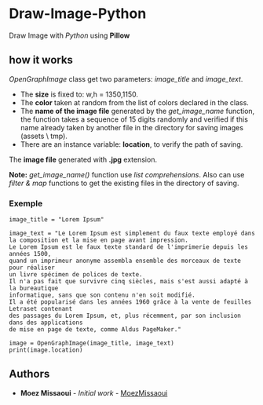 # Draw-Image-Python

Draw Image with *Python* using **Pillow**

## how it works

*OpenGraphImage* class get two parameters: *image_title* and *image_text*.
* The **size** is fixed to: w,h = 1350,1150.
* The **color** taken at random from the list of colors declared in the class.
* The **name of the image file** generated by the *get_image_name* function, the function takes a sequence of 15 digits randomly and verified if this name already taken by another file in the directory for saving images (assets \ tmp).
* There are an instance variable: **location**, to verify the path of saving.

The **image file** generated with **.jpg** extension.

**Note:** *get_image_name()* function use *list comprehensions*. Also can use *filter & map* functions to get the existing files in the directory of saving.

### Exemple

```
image_title = "Lorem Ipsum"

image_text = "Le Lorem Ipsum est simplement du faux texte employé dans 
la composition et la mise en page avant impression. 
Le Lorem Ipsum est le faux texte standard de l'imprimerie depuis les années 1500, 
quand un imprimeur anonyme assembla ensemble des morceaux de texte pour réaliser 
un livre spécimen de polices de texte. 
Il n'a pas fait que survivre cinq siècles, mais s'est aussi adapté à la bureautique 
informatique, sans que son contenu n'en soit modifié. 
Il a été popularisé dans les années 1960 grâce à la vente de feuilles Letraset contenant 
des passages du Lorem Ipsum, et, plus récemment, par son inclusion dans des applications 
de mise en page de texte, comme Aldus PageMaker."

image = OpenGraphImage(image_title, image_text)
print(image.location)
```


## Authors
* **Moez Missaoui** - *Initial work* - [MoezMissaoui](https://github.com/MoezMissaoui)